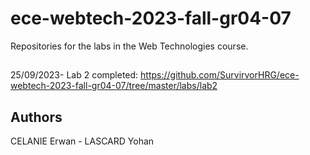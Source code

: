 # ece-webtech-2023-fall-gr04-07

Repositories for the labs in the Web Technologies course.

##

25/09/2023- Lab 2 completed: https://github.com/SurvirvorHRG/ece-webtech-2023-fall-gr04-07/tree/master/labs/lab2

## Authors

CELANIE Erwan - LASCARD Yohan
